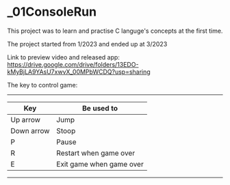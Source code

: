 # _01ConsoleRun

This project was to learn and practise C languge's concepts at the first time.

The project started from 1/2023 and ended up at 3/2023

Link to preview video and released app: https://drive.google.com/drive/folders/13EDO-kMyBjLA9YAsU7xwvX_00MPbWCDQ?usp=sharing

The key to control game:

 ____________________________________________________
|           Key          |         Be used to        |
|------------------------|---------------------------|
| Up arrow               | Jump						 |
| Down arrow             | Stoop					 |
| P                      | Pause					 |
| R                      | Restart when game over	 |
| E                      | Exit game when game over	 |
 ----------------------------------------------------
